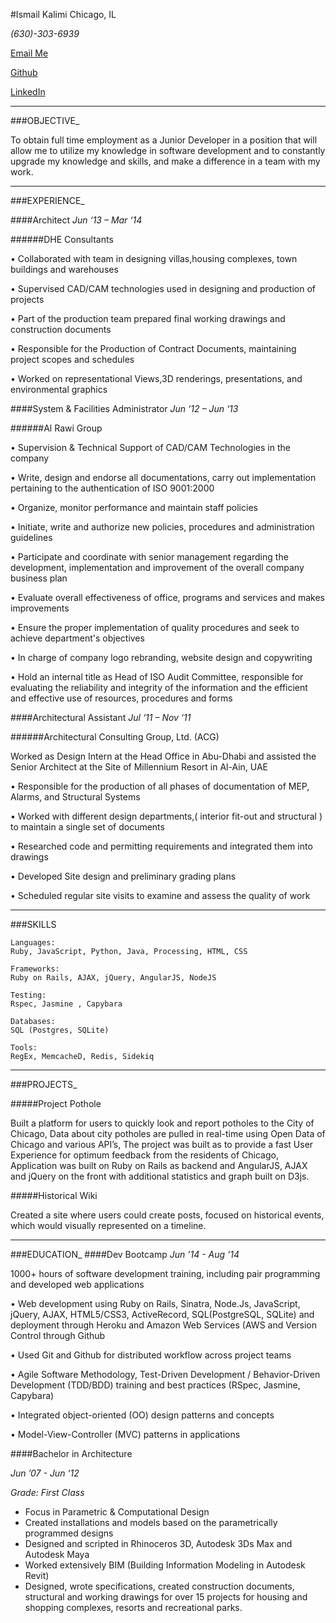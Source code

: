 #Ismail Kalimi
Chicago, IL

*(630)-303-6939*

[Email Me](mailto:ismail@kalimi.net)

[Github](http://github.com/ismk)

[LinkedIn](http://linkedin.com/in/ismailkalimi)
***
###OBJECTIVE_

To obtain full time employment as a Junior Developer in a position that will allow me to utilize my knowledge in software development and to constantly upgrade my knowledge and skills, and make a difference in a team with my  work.

***
###EXPERIENCE_

####Architect
*Jun ‘13 – Mar ‘14*

######DHE Consultants

• Collaborated with team in designing villas,housing complexes, town buildings and warehouses


• Supervised CAD/CAM technologies used in designing and production of projects


• Part of the production team prepared final working drawings and construction documents


• Responsible for the Production of Contract Documents, maintaining project scopes and schedules


• Worked on representational Views,3D renderings, presentations, and environmental graphics

####System & Facilities Administrator
*Jun ‘12 – Jun ‘13*

######Al Rawi Group

• Supervision & Technical Support of CAD/CAM Technologies in the company

• Write, design and endorse all documentations, carry out implementation pertaining to the authentication of ISO 9001:2000

• Organize, monitor performance and maintain staff policies

• Initiate, write and authorize new policies, procedures and administration guidelines

• Participate and coordinate with senior management regarding the development, implementation and improvement of the overall company business plan

• Evaluate overall effectiveness of office, programs and services and makes improvements

• Ensure the proper implementation of quality procedures and seek to achieve department's objectives

• In charge of company logo rebranding, website design and copywriting

• Hold an internal title as Head of ISO Audit Committee, responsible for evaluating the reliability and integrity of the information and the efficient and effective use of resources, procedures and forms


####Architectural Assistant
*Jul ‘11 – Nov ‘11*

######Architectural Consulting Group, Ltd. (ACG)

Worked as Design Intern at the Head Office in Abu-Dhabi and assisted the Senior Architect at the Site of Millennium Resort in Al-Ain, UAE

• Responsible for the production of all phases of documentation of MEP, Alarms, and Structural Systems

• Worked with different design departments,( interior fit-out and structural ) to maintain a single set of documents

• Researched code and permitting requirements and integrated them into drawings

• Developed Site design and preliminary grading plans

• Scheduled regular site visits to examine and assess the quality of work

***
###SKILLS

    Languages:
    Ruby, JavaScript, Python, Java, Processing, HTML, CSS

    Frameworks:
    Ruby on Rails, AJAX, jQuery, AngularJS, NodeJS

    Testing:
    Rspec, Jasmine , Capybara

    Databases:
    SQL (Postgres, SQLite)

    Tools:
    RegEx, MemcacheD, Redis, Sidekiq

***
###PROJECTS_

#####Project Pothole

Built a platform for users to quickly look and report potholes to the City of Chicago, Data about city potholes are pulled in real-time using Open Data of Chicago and various API’s, The project was built as to provide a fast User Experience for optimum feedback from the residents of Chicago, Application was built on Ruby on Rails as backend and AngularJS, AJAX and jQuery on the front with additional statistics and graph built on D3js.

#####Historical Wiki

Created a site where users could create posts, focused on historical events, which would visually represented on a timeline.

***
###EDUCATION_
####Dev Bootcamp
*Jun ’14 - Aug ‘14*

1000+ hours of software development training, including pair programming and developed web applications 

• Web development using Ruby on Rails, Sinatra, Node.Js, JavaScript, jQuery, AJAX, HTML5/CSS3, ActiveRecord, SQL(PostgreSQL, SQLite) and deployment through Heroku and Amazon Web Services (AWS and Version Control through Github 

• Used Git and Github for distributed workflow across project teams 

• Agile Software Methodology, Test-Driven Development / Behavior-Driven Development (TDD/BDD) training and best practices (RSpec, Jasmine, Capybara) 

• Integrated object-oriented (OO) design patterns and concepts 

• Model-View-Controller (MVC) patterns in applications



####Bachelor in Architecture

*Jun ’07 - Jun ‘12*

*Grade: First Class*

* Focus in Parametric & Computational Design
* Created installations and models based on the parametrically programmed designs
* Designed and scripted in Rhinoceros 3D, Autodesk 3Ds Max and Autodesk Maya
* Worked extensively BIM (Building Information Modeling in Autodesk Revit)
* Designed, wrote specifications, created construction documents, structural and working drawings for over 15 projects for housing and shopping complexes, resorts and recreational parks.
